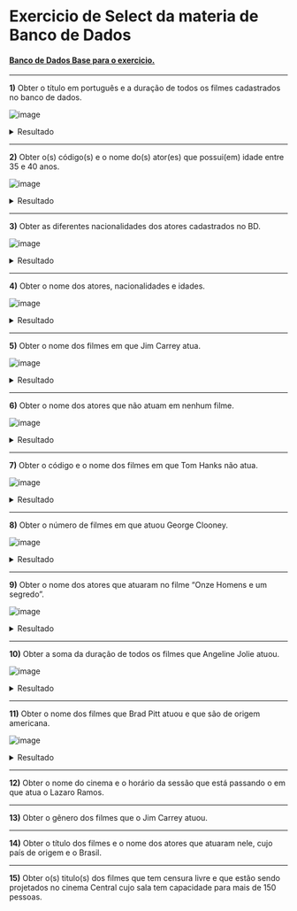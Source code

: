 # Exercicio de Select da materia de Banco de Dados

#### [Banco de Dados Base para o exercicio.](./cinema.sql)

---

**1)** Obter o título em português e a duração de todos os filmes cadastrados no banco de dados.  

![image](https://github.com/CodyKoInABox/cinemaDB/assets/125526050/f8ae782f-7b32-4aaa-8478-8e212b75c2ca)
<details>
  <summary>Resultado</summary>
  
![image](https://github.com/CodyKoInABox/cinemaDB/assets/125526050/f6707268-9f68-43fc-b8fc-7896147a1b36)

</details>

---

**2)** Obter o(s) código(s) e o nome do(s) ator(es) que possui(em) idade entre 35 e 40 anos. 

![image](https://github.com/CodyKoInABox/cinemaDB/assets/125526050/a039c54c-6462-4f72-b4ab-f3c1cc2242f1)
<details>
  <summary>Resultado</summary>

![image](https://github.com/CodyKoInABox/cinemaDB/assets/125526050/2b823fd1-c7ed-4c58-ad12-27d8f1beb59c)

</details>

---

**3)** Obter as diferentes nacionalidades dos atores cadastrados no BD.  

![image](https://github.com/CodyKoInABox/cinemaDB/assets/125526050/257b02b8-f182-4bc8-a30a-b5be38904070)
<details>
  <summary>Resultado</summary>

![image](https://github.com/CodyKoInABox/cinemaDB/assets/125526050/2276eabc-e43e-45a7-8204-d409b1ced508)

</details>

---

**4)** Obter o nome dos atores, nacionalidades e idades.  

![image](https://github.com/CodyKoInABox/cinemaDB/assets/125526050/17602bfd-c330-46b9-b776-5da63ce41d48)
<details>
  <summary>Resultado</summary>

![image](https://github.com/CodyKoInABox/cinemaDB/assets/125526050/b4ea9f46-f870-4e28-b1de-331a67a1b25f)

</details>

---

**5)** Obter o nome dos filmes em que Jim Carrey atua.

![image](https://github.com/CodyKoInABox/cinemaDB/assets/125526050/470ab08a-491f-466e-9ad6-f340c0d80ec8)
<details>
  <summary>Resultado</summary>
  
![image](https://github.com/CodyKoInABox/cinemaDB/assets/125526050/4bed89c6-1b8a-4ff4-ae8a-252e9cd4de5c)

</details>

---

**6)** Obter o nome dos atores que não atuam em nenhum filme.

![image](https://github.com/CodyKoInABox/cinemaDB/assets/125526050/fbb49175-7a4f-489c-9168-be00396254bc)
<details>
  <summary>Resultado</summary>
Tive que inserir um novo Ator para esse exercicio retornar algo:
  
![image](https://github.com/CodyKoInABox/cinemaDB/assets/125526050/355a1487-f697-4f85-a35b-1ea49166bc35)

Resultado:  
![image](https://github.com/CodyKoInABox/cinemaDB/assets/125526050/b92000f9-ae3f-4371-abb2-004d243aabf0)

</details>

---

**7)** Obter o código e o nome dos filmes em que Tom Hanks não atua.

![image](https://github.com/CodyKoInABox/cinemaDB/assets/125526050/d1a1354b-c498-4c6a-bf7b-286f935762eb)
<details>
  <summary>Resultado</summary>

![image](https://github.com/CodyKoInABox/cinemaDB/assets/125526050/b5418f24-8d97-4a81-aed6-405243fb6cf2)

</details>

---

**8)** Obter o número de filmes em que atuou George Clooney.

![image](https://github.com/CodyKoInABox/cinemaDB/assets/125526050/a3ef7a3a-1ca7-4b90-9ce0-e818a24223e5)

<details>
  <summary>Resultado</summary>

![image](https://github.com/CodyKoInABox/cinemaDB/assets/125526050/004d827f-1e56-414e-9823-201920018da7)

</details>

---

**9)** Obter o nome dos atores que atuaram no filme “Onze Homens e um segredo”.

![image](https://github.com/CodyKoInABox/cinemaDB/assets/125526050/6ce0e895-4380-404a-8c01-6c9c84480543)

<details>
  <summary>Resultado</summary>

![image](https://github.com/CodyKoInABox/cinemaDB/assets/125526050/314e7f1e-c98a-4688-8902-21c8af587d3b)

</details>

---

**10)** Obter a soma da duração de todos os filmes que Angeline Jolie atuou.

![image](https://github.com/CodyKoInABox/cinemaDB/assets/125526050/a5c1725f-dd83-4191-a368-2cdf2d5923b7)

<details>
  <summary>Resultado</summary>

![image](https://github.com/CodyKoInABox/cinemaDB/assets/125526050/d48ea1d3-71aa-4188-bd2d-3d9d1b4febb2)

</details>

---

**11)** Obter o nome dos filmes que Brad Pitt atuou e que são de origem americana.

![image](https://github.com/CodyKoInABox/cinemaDB/assets/125526050/b0936200-971f-4569-bb48-b2b46c32d49c)

<details>
  <summary>Resultado</summary>

![image](https://github.com/CodyKoInABox/cinemaDB/assets/125526050/349468b4-25fd-43f2-9755-2283b447182e)

</details>

---

**12)** Obter o nome do cinema e o horário da sessão que está passando o em que atua o Lazaro Ramos.

---

**13)** Obter o gênero dos filmes que o Jim Carrey atuou.

---

**14)** Obter o título dos filmes e o nome dos atores que atuaram nele, cujo país de origem e o Brasil.

---

**15)** Obter o(s) titulo(s) dos filmes que tem censura livre e que estão sendo projetados no cinema Central cujo sala tem capacidade para mais de 150 pessoas. 
